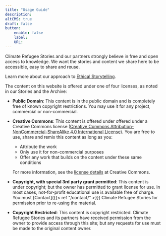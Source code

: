 ```yaml
---
title: "Usage Guide"
description:
altCMS: true
draft: false
button:
    enable: false
    label:
    URL:
---
```

Climate Refugee Stories and our partners strongly believe in free and open access to knowledge. We want the stories and content we share here to be accessible, easy to share and reuse.

Learn more about our approach to [Ethical Storytelling](https://drive.google.com/file/d/1x75Omo3fhjdADClZyOVb-oO9BVIu9fDm/view).

The content on this website is offered under one of four licenses, as noted in our Stories and the Archive:

* **Public Domain**: This content is in the public domain and is completely free of known copyright restrictions. You may use it for any project, commercial or non-commercial.
* **Creative Commons**: This content is offered under offered under a Creative Commons license ([Creative Commons Attribution-NonCommercial-ShareAlike 4.0 International License](https://creativecommons.org/licenses/by-nc-sa/4.0/)).
You are free to use, share and remix this content as long as you:
  * Attribute the work
  * Only use it for non-commercial purposes
  * Offer any work that builds on the content under these same conditions

  For more information, see the [license details](https://creativecommons.org/licenses/by-nc-sa/4.0/) at Creative Commons.
* **Copyright, with special 3rd party grant permitted**: This content is under copyright; but the owner has permitted to grant license for use.
In most cases, not-for-profit educational use is available free of charge.
You must [Contact]({{< ref "/contact/" >}}) Climate Refugee Stories for permission prior to re-using the material.
* **Copyright Restricted**: This content is copyright restricted. Climate Refugee Stories and its partners have received permission from the owner to provide access through this site; but any requests for use must be made to the original content owner.

